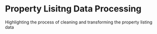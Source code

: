 # Property Lisitng Data Processing

Highlighting the process of cleaning and transforming the property listing data
